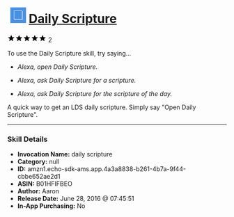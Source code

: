 # &nbsp;<img src="skill_icon" alt="Daily Scripture icon" width="36"> [Daily Scripture](http://alexa.amazon.com/#skills/amzn1.echo-sdk-ams.app.4a3a8838-b261-4b7a-9f44-cbbe652ae2d1)
![5 stars](../../images/ic_star_black_18dp_1x.png)![5 stars](../../images/ic_star_black_18dp_1x.png)![5 stars](../../images/ic_star_black_18dp_1x.png)![5 stars](../../images/ic_star_black_18dp_1x.png)![5 stars](../../images/ic_star_black_18dp_1x.png) 2

To use the Daily Scripture skill, try saying...

* *Alexa, open Daily Scripture.*

* *Alexa, ask Daily Scripture for a scripture.*

* *Alexa, ask Daily Scripture for the scripture of the day.*

A quick way to get an LDS daily scripture.  Simply say "Open Daily Scripture".

***

### Skill Details

* **Invocation Name:** daily scripture
* **Category:** null
* **ID:** amzn1.echo-sdk-ams.app.4a3a8838-b261-4b7a-9f44-cbbe652ae2d1
* **ASIN:** B01HFIFBEO
* **Author:** Aaron
* **Release Date:** June 28, 2016 @ 07:45:51
* **In-App Purchasing:** No
